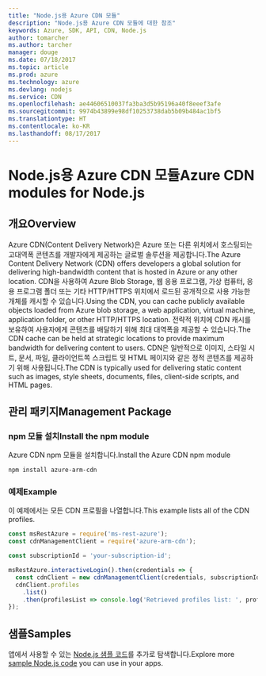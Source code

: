 ```yaml
---
title: "Node.js용 Azure CDN 모듈"
description: "Node.js용 Azure CDN 모듈에 대한 참조"
keywords: Azure, SDK, API, CDN, Node.js
author: tomarcher
ms.author: tarcher
manager: douge
ms.date: 07/18/2017
ms.topic: article
ms.prod: azure
ms.technology: azure
ms.devlang: nodejs
ms.service: CDN
ms.openlocfilehash: ae44606510037fa3ba3d5b95196a40f8eeef3afe
ms.sourcegitcommit: 9974b43899e98df10253738dab5b09b484ac1bf5
ms.translationtype: HT
ms.contentlocale: ko-KR
ms.lasthandoff: 08/17/2017
---
```

# <a name="azure-cdn-modules-for-nodejs"></a><span data-ttu-id="9c1f8-104">Node.js용 Azure CDN 모듈</span><span class="sxs-lookup"><span data-stu-id="9c1f8-104">Azure CDN modules for Node.js</span></span>

## <a name="overview"></a><span data-ttu-id="9c1f8-105">개요</span><span class="sxs-lookup"><span data-stu-id="9c1f8-105">Overview</span></span>

<span data-ttu-id="9c1f8-106">Azure CDN(Content Delivery Network)은 Azure 또는 다른 위치에서 호스팅되는 고대역폭 콘텐츠를 개발자에게 제공하는 글로벌 솔루션을 제공합니다.</span><span class="sxs-lookup"><span data-stu-id="9c1f8-106">The Azure Content Delivery Network (CDN) offers developers a global solution for delivering high-bandwidth content that is hosted in Azure or any other location.</span></span> <span data-ttu-id="9c1f8-107">CDN을 사용하여 Azure Blob Storage, 웹 응용 프로그램, 가상 컴퓨터, 응용 프로그램 폴더 또는 기타 HTTP/HTTPS 위치에서 로드된 공개적으로 사용 가능한 개체를 캐시할 수 있습니다.</span><span class="sxs-lookup"><span data-stu-id="9c1f8-107">Using the CDN, you can cache publicly available objects loaded from Azure blob storage, a web application, virtual machine, application folder, or other HTTP/HTTPS location.</span></span> <span data-ttu-id="9c1f8-108">전략적 위치에 CDN 캐시를 보유하여 사용자에게 콘텐츠를 배달하기 위해 최대 대역폭을 제공할 수 있습니다.</span><span class="sxs-lookup"><span data-stu-id="9c1f8-108">The CDN cache can be held at strategic locations to provide maximum bandwidth for delivering content to users.</span></span> <span data-ttu-id="9c1f8-109">CDN은 일반적으로 이미지, 스타일 시트, 문서, 파일, 클라이언트쪽 스크립트 및 HTML 페이지와 같은 정적 콘텐츠를 제공하기 위해 사용됩니다.</span><span class="sxs-lookup"><span data-stu-id="9c1f8-109">The CDN is typically used for delivering static content such as images, style sheets, documents, files, client-side scripts, and HTML pages.</span></span>

## <a name="management-package"></a><span data-ttu-id="9c1f8-110">관리 패키지</span><span class="sxs-lookup"><span data-stu-id="9c1f8-110">Management Package</span></span>

### <a name="install-the-npm-module"></a><span data-ttu-id="9c1f8-111">npm 모듈 설치</span><span class="sxs-lookup"><span data-stu-id="9c1f8-111">Install the npm module</span></span>

<span data-ttu-id="9c1f8-112">Azure CDN npm 모듈을 설치합니다.</span><span class="sxs-lookup"><span data-stu-id="9c1f8-112">Install the Azure CDN npm module</span></span>

```bash
npm install azure-arm-cdn
```

### <a name="example"></a><span data-ttu-id="9c1f8-113">예제</span><span class="sxs-lookup"><span data-stu-id="9c1f8-113">Example</span></span>

<span data-ttu-id="9c1f8-114">이 예제에서는 모든 CDN 프로필을 나열합니다.</span><span class="sxs-lookup"><span data-stu-id="9c1f8-114">This example lists all of the CDN profiles.</span></span>

```javascript
const msRestAzure = require('ms-rest-azure');
const cdnManagementClient = require('azure-arm-cdn');

const subscriptionId = 'your-subscription-id';

msRestAzure.interactiveLogin().then(credentials => {
  const cdnClient = new cdnManagementClient(credentials, subscriptionId);
  cdnClient.profiles
    .list()
    .then(profilesList => console.log('Retrieved profiles list: ', profilesList));
});
```

## <a name="samples"></a><span data-ttu-id="9c1f8-115">샘플</span><span class="sxs-lookup"><span data-stu-id="9c1f8-115">Samples</span></span>

<span data-ttu-id="9c1f8-116">앱에서 사용할 수 있는 [Node.js 샘플 코드](https://azure.microsoft.com/resources/samples/?platform=nodejs)를 추가로 탐색합니다.</span><span class="sxs-lookup"><span data-stu-id="9c1f8-116">Explore more [sample Node.js code](https://azure.microsoft.com/resources/samples/?platform=nodejs) you can use in your apps.</span></span>
